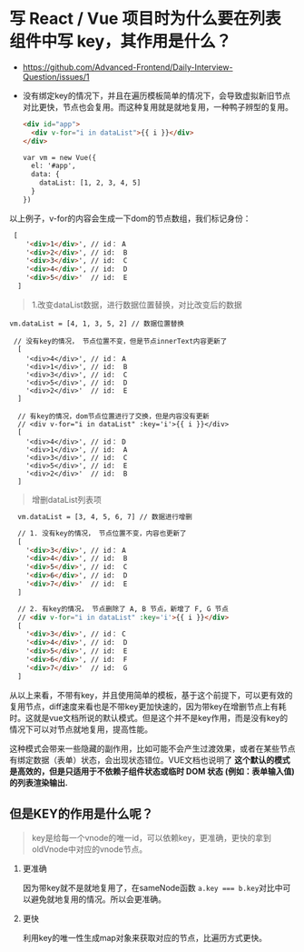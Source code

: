 # 写 React / Vue 项目时为什么要在列表组件中写 key，其作用是什么？
- https://github.com/Advanced-Frontend/Daily-Interview-Question/issues/1

- 没有绑定key的情况下，并且在遍历模板简单的情况下，会导致虚拟新旧节点对比更快，节点也会复用。而这种复用就是就地复用，一种鸭子辨型的复用。
  ```html
  <div id="app">
    <div v-for="i in dataList">{{ i }}</div>
  </div>

  var vm = new Vue({
    el: '#app',
    data: {
      dataList: [1, 2, 3, 4, 5]
    }
  })
  ```

以上例子，v-for的内容会生成一下dom的节点数组，我们标记身份：

```html
 [
    '<div>1</div>', // id： A
    '<div>2</div>', // id:  B
    '<div>3</div>', // id:  C
    '<div>4</div>', // id:  D
    '<div>5</div>'  // id:  E
  ]
```
> 1.改变dataList数据，进行数据位置替换，对比改变后的数据
```
vm.dataList = [4, 1, 3, 5, 2] // 数据位置替换

 // 没有key的情况， 节点位置不变，但是节点innerText内容更新了
  [
    '<div>4</div>', // id： A
    '<div>1</div>', // id:  B
    '<div>3</div>', // id:  C
    '<div>5</div>', // id:  D
    '<div>2</div>'  // id:  E
  ]

  // 有key的情况，dom节点位置进行了交换，但是内容没有更新
  // <div v-for="i in dataList" :key='i'>{{ i }}</div>
  [
    '<div>4</div>', // id： D
    '<div>1</div>', // id:  A
    '<div>3</div>', // id:  C
    '<div>5</div>', // id:  E
    '<div>2</div>'  // id:  B
  ]
```
> 增删dataList列表项



```html
  vm.dataList = [3, 4, 5, 6, 7] // 数据进行增删

  // 1. 没有key的情况， 节点位置不变，内容也更新了
  [
    '<div>3</div>', // id： A
    '<div>4</div>', // id:  B
    '<div>5</div>', // id:  C
    '<div>6</div>', // id:  D
    '<div>7</div>'  // id:  E
  ]

  // 2. 有key的情况， 节点删除了 A, B 节点，新增了 F, G 节点
  // <div v-for="i in dataList" :key='i'>{{ i }}</div>
  [
    '<div>3</div>', // id： C
    '<div>4</div>', // id:  D
    '<div>5</div>', // id:  E
    '<div>6</div>', // id:  F
    '<div>7</div>'  // id:  G
  ]
```


从以上来看，不带有key，并且使用简单的模板，基于这个前提下，可以更有效的复用节点，diff速度来看也是不带key更加快速的，因为带key在增删节点上有耗时。这就是vue文档所说的默认模式。但是这个并不是key作用，而是没有key的情况下可以对节点就地复用，提高性能。


这种模式会带来一些隐藏的副作用，比如可能不会产生过渡效果，或者在某些节点有绑定数据（表单）状态，会出现状态错位。VUE文档也说明了 **这个默认的模式是高效的，但是只适用于不依赖子组件状态或临时 DOM 状态 (例如：表单输入值) 的列表渲染输出.**




## 但是KEY的作用是什么呢？

> key是给每一个vnode的唯一id，可以依赖key，更准确，更快的拿到oldVnode中对应的vnode节点。
1. 更准确

   因为带key就不是就地复用了，在sameNode函数 `a.key === b.key`对比中可以避免就地复用的情况。所以会更准确。
2. 更快
   
   利用key的唯一性生成map对象来获取对应的节点，比遍历方式更快。
  